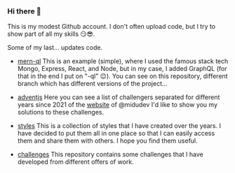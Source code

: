 ### Hi there 👋

This is my modest Github account. I don't often upload code, but I try to show part of all my skills 😏😎.

Some of my last... updates code.

- [mern-ql](https://github.com/slaveofthecode/mern-ql) 
  This is an example (simple), where I used the famous stack tech Mongo, Express, React, and Node, but in my case, I added GraphQL (for that in the end I put on "-ql" 😉).
  You can see on this repository, different branch which has different versions of the project...

- [adventjs](https://github.com/slaveofthecode/adventjs)
  Here you can see a list of challengers separated for different years since 2021 of the [website](https://adventjs.dev/) of @midudev
  I'd like to show you my solutions to these challenges.

- [styles](https://github.com/slaveofthecode/styles)
  This is a collection of styles that I have created over the years. I have decided to put them all in one place so that I can easily access them and share them with others. I hope you find them useful.

- [challenges](https://github.com/slaveofthecode/challenges)
  This repository contains some challenges that I have developed from different offers of work.


<!--
**slaveofthecode/slaveofthecode** is a ✨ _special_ ✨ repository because its `README.md` (this file) appears on your GitHub profile.

Here are some ideas to get you started:

- 🔭 I’m currently working on ...
- 🌱 I’m currently learning ...
- 👯 I’m looking to collaborate on ...
- 🤔 I’m looking for help with ...
- 💬 Ask me about ...
- 📫 How to reach me: ...
- 😄 Pronouns: ...
- ⚡ Fun fact: ...
-->
